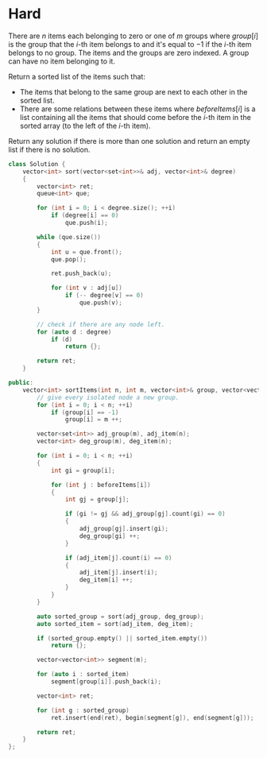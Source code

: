 # Hard

There are $n$ items each belonging to zero or one of $m$ groups where $group[i]$ is the group that the $i$-th item belongs to and it's equal to $-1$ if the $i$-th item belongs to no group. The items and the groups are zero indexed. A group can have no item belonging to it.

Return a sorted list of the items such that:

- The items that belong to the same group are next to each other in the sorted list.
- There are some relations between these items where $beforeItems[i]$ is a list containing all the items that should come before the $i$-th item in the sorted array (to the left of the $i$-th item).

Return any solution if there is more than one solution and return an empty list if there is no solution.

```cpp
class Solution {
    vector<int> sort(vector<set<int>>& adj, vector<int>& degree)
    {
        vector<int> ret;
        queue<int> que;

        for (int i = 0; i < degree.size(); ++i)
            if (degree[i] == 0)
                que.push(i);

        while (que.size())
        {
            int u = que.front();
            que.pop();

            ret.push_back(u);

            for (int v : adj[u])
                if (-- degree[v] == 0)
                    que.push(v);
        }

        // check if there are any node left.
        for (auto d : degree)
            if (d)
                return {};

        return ret;
    }

public:
    vector<int> sortItems(int n, int m, vector<int>& group, vector<vector<int>>& beforeItems) {
        // give every isolated node a new group.
        for (int i = 0; i < n; ++i)
            if (group[i] == -1)
                group[i] = m ++;

        vector<set<int>> adj_group(m), adj_item(n);
        vector<int> deg_group(m), deg_item(n);

        for (int i = 0; i < n; ++i)
        {
            int gi = group[i];

            for (int j : beforeItems[i])
            {
                int gj = group[j];

                if (gi != gj && adj_group[gj].count(gi) == 0)
                {
                    adj_group[gj].insert(gi);
                    deg_group[gi] ++;
                }

                if (adj_item[j].count(i) == 0)
                {
                    adj_item[j].insert(i);
                    deg_item[i] ++;
                }
            }
        }

        auto sorted_group = sort(adj_group, deg_group);
        auto sorted_item = sort(adj_item, deg_item);

        if (sorted_group.empty() || sorted_item.empty())
            return {};

        vector<vector<int>> segment(m);

        for (auto i : sorted_item)
            segment[group[i]].push_back(i);

        vector<int> ret;

        for (int g : sorted_group)
            ret.insert(end(ret), begin(segment[g]), end(segment[g]));

        return ret;
    }
};
```
